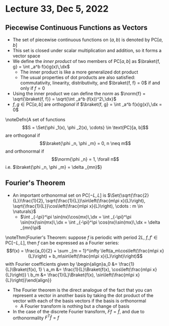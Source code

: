 # Lecture 33, Dec 5, 2022

## Piecewise Continuous Functions as Vectors

* The set of piecewise continuous functions on $(a, b)$ is denoted by $\text{PC}[a, b]$
* This set is closed under scalar multiplication and addition, so it forms a vector space
* We define the *inner product* of two members of $\text{PC}[a, b]$ as $\braket{f, g} = \int _a^b f(x)g(x)\,\dx$
	* The inner product is like a more generalized dot product
	* The usual properties of dot products are also satisfied: commutativity, linearity, distributivity, and $\braket{f, f} = 0$ if and only if $f = 0$
* Using the inner product we can define the *norm* as $\norm{f} = \sqrt{\braket{f, f}} = \sqrt{\int _a^b (f(x))^2\,\dx}$
* $f, g \in \text{PC}[a, b]$ are *orthogonal* if $\braket{f, g} = \int _a^b f(x)g(x)\,\dx = 0$

\noteDefn{A set of functions $$S = \Set{\phi _1(x), \phi _2(x), \cdots} \in \text{PC}[a, b]$$ are orthogonal if $$\braket{\phi _n, \phi _m} = 0, n \neq m$$ and orthonormal if $$\norm{\phi _n} = 1, \forall n$$ i.e. $\braket{\phi _n, \phi _m} = \delta _{mn}$}

## Fourier's Theorem

* An important orthonormal set on $\text{PC}[-L, L]$ is $\Set{\sqrt{\frac{2}{L}}\frac{1}{2}, \sqrt{\frac{1}{L}}\sin\left(\frac{m\pi x}{L}\right), \sqrt{\frac{1}{L}}\cos\left(\frac{m\pi x}{L}\right), \cdots : m \in \naturals}$
	* $\int _{-\pi}^\pi \sin(nx)\cos(mx)\,\dx = \int _{-\pi}^\pi \sin(nx)\sin(mx)\,\dx = \int _{-\pi}^\pi \cos(nx)\sin(mx)\,\dx = \delta _{mn}\pi$

\noteThm{Fourier's Theorem: suppose $f$ is periodic with period $2L$, $f, f' \in \text{PC}[-L, L]$, then $f$ can be expressed as a Fourier series: $$f(x) = \frac{a_0}{2} + \sum _{m = 1}^\infty \left(a_m\cos\left(\frac{m\pi x}{L}\right) + b_m\sin\left(\frac{m\pi x}{L}\right)\right)$$ with Fourier coefficients given by \begin{align}a_0 &= \frac{1}{L}\Braket{f(x), 1} \\ a_m &= \frac{1}{L}\Braket{f(x), \cos\left(\frac{m\pi x}{L}\right)} \\ b_m &= \frac{1}{L}\Braket{f(x), \sin\left(\frac{m\pi x}{L}\right)}\end{align}}

* The Fourier theorem is the direct analogue of the fact that you can represent a vector in another basis by taking the dot product of the vector with each of the basis vectors if the basis is orthonormal
	* A Fourier transform is nothing but a change of basis
* In the case of the discrete Fourier transform, $Ff = \hat f$, and due to orthonormality $F^T\hat f = f$

